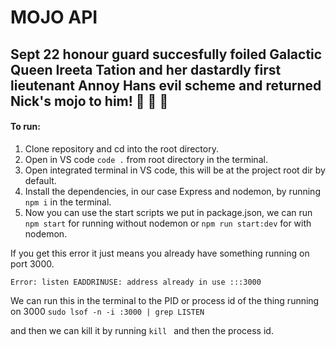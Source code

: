 # MOJO API

## Sept 22 honour guard succesfully foiled Galactic Queen Ireeta Tation and her dastardly first lieutenant Annoy Hans evil scheme and returned Nick's mojo to him! :rocket: :rocket: :rocket:

#### To run:

1. Clone repository and cd into the root directory.
1. Open in VS code `code .` from root directory in the terminal.
1. Open integrated terminal in VS code, this will be at the project root dir by default.
1. Install the dependencies, in our case Express and nodemon, by running `npm i` in the terminal.
1. Now you can use the start scripts we put in package.json, we can run `npm start` for running without nodemon or `npm run start:dev` for with nodemon.

If you get this error it just means you already have something running on port 3000.

`Error: listen EADDRINUSE: address already in use :::3000`

We can run this in the terminal to the PID or process id of the thing running on 3000
`sudo lsof -n -i :3000 | grep LISTEN`

and then we can kill it by running `kill ` and then the process id.
